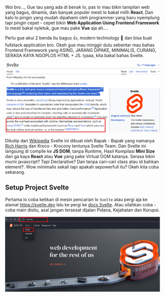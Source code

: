 Woi bro..., Gue tau yang ada di benak lo, pas lo mau bikin tampilan web yang bagus, dinamis, dan banyak populer mesti lo bakal milih **React**. Dan kalo lo pingin yang mudah dipahami oleh programmer yang baru nyemplung tapi pingin cepet - cepet bikin **Web Application Using Frontend Framework** lo mesti bakal nyletuk, gue mau pake **Vue** aja ah....

Perlu gue akui 2 benda itu bagus 👍, modern technology 🤖 dan bisa buat fullstack application bro. Okeh gue mau minggir dulu sebentar mau bahas Frontend Framework yang ASING, JARANG DIPAKE, MINIMALIS, CURANG, SERASA KAYA NGOPLOS HTML + JS. Iyaaa, kita bakal bahas Svelte.

<img class="img-fluid" alt="image" src="https://raw.githubusercontent.com/feri-irawansyah/docs/refs/heads/main/get-started-svelte/public/svelte-wiki-1.png" />

Dikutip dari <a href="https://en.wikipedia.org/wiki/Svelte" target="_blank">Wikipedia</a> Svelte ini dibuat oleh Bapak - Bapak yang namanya <a href="https://x.com/rich_harris" target="_blank">Rich Harris</a> dan Kroco - Krocony tentunya Svelte Team. Dan Svelte ini langsung di compile ke **JS DOM**, tanpa Runtime, Hasil Kompilasi **Mini Size** dan ga kaya **React** atau **Vue** yang pake Virtual DOM katanya. Serasa bikin murni javascript? Tapi Declarative? Dan tanpa cari-cari class atau id bahkan element?. Wow minimalis sekali tapi apakah sepowerfull itu? Okeh kita coba sekarang.

## Setup Project Svelte

Pertama lo coba ketikan di mesin pencarian lo `Svelte` atau pergi aja ke alamat <a href="https://svelte.dev" target="_blank">https://svelte.dev</a> lalu ke pergi ke <a href="https://svelte.dev/docs/svelte/overview" target="_blank">docs Svelte</a>. Atau silahkan coba - coba main disitu, asal jangan tersesat dijalan Pidana, Kejahatan dan Korupsi. 

<img class="img-fluid" alt="image" src="https://raw.githubusercontent.com/feri-irawansyah/docs/refs/heads/main/get-started-svelte/public/docs-svelte.png" />
